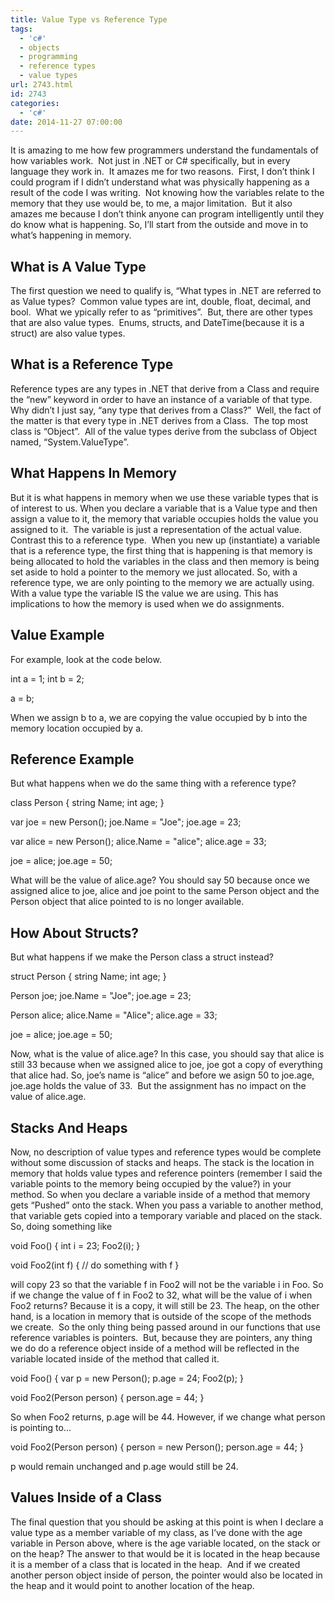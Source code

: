 ```yaml
---
title: Value Type vs Reference Type
tags:
  - 'c#'
  - objects
  - programming
  - reference types
  - value types
url: 2743.html
id: 2743
categories:
  - 'c#'
date: 2014-11-27 07:00:00
---
```


It is amazing to me how few programmers understand the fundamentals of how variables work.  Not just in .NET or C# specifically, but in every language they work in.  It amazes me for two reasons.  First, I don’t think I could program if I didn’t understand what was physically happening as a result of the code I was writing.  Not knowing how the variables relate to the memory that they use would be, to me, a major limitation.  But it also amazes me because I don’t think anyone can program intelligently until they do know what is happening. So, I’ll start from the outside and move in to what’s happening in memory.

What is A Value Type
--------------------

The first question we need to qualify is, “What types in .NET are referred to as Value types?  Common value types are int, double, float, decimal, and bool.  What we ypically refer to as “primitives”.  But, there are other types that are also value types.  Enums, structs, and DateTime(because it is a struct) are also value types.

What is a Reference Type
------------------------

Reference types are any types in .NET that derive from a Class and require the “new” keyword in order to have an instance of a variable of that type. Why didn’t I just say, “any type that derives from a Class?”  Well, the fact of the matter is that every type in .NET derives from a Class.  The top most class is “Object”.  All of the value types derive from the subclass of Object named, “System.ValueType”.

What Happens In Memory
----------------------

But it is what happens in memory when we use these variable types that is of interest to us. When you declare a variable that is a Value type and then assign a value to it, the memory that variable occupies holds the value you assigned to it.  The variable is just a representation of the actual value. Contrast this to a reference type.  When you new up (instantiate) a variable that is a reference type, the first thing that is happening is that memory is being allocated to hold the variables in the class and then memory is being set aside to hold a pointer to the memory we just allocated. So, with a reference type, we are only pointing to the memory we are actually using.  With a value type the variable IS the value we are using. This has implications to how the memory is used when we do assignments.

Value Example
-------------

For example, look at the code below.

int a = 1;
int b = 2;

a = b;

When we assign b to a, we are copying the value occupied by b into the memory location occupied by a.

Reference Example
-----------------

But what happens when we do the same thing with a reference type?

class Person
{
    string Name;
    int age;
}

var joe = new Person();
joe.Name = "Joe";
joe.age = 23;

var alice = new Person();
alice.Name = "alice";
alice.age = 33;

joe = alice;
joe.age = 50;

What will be the value of alice.age? You should say 50 because once we assigned alice to joe, alice and joe point to the same Person object and the Person object that alice pointed to is no longer available.

How About Structs?
------------------

But what happens if we make the Person class a struct instead?

struct Person
{
    string Name;
    int age;
}

Person joe;
joe.Name = "Joe";
joe.age = 23;

Person alice;
alice.Name = "Alice";
alice.age = 33;

joe = alice;
joe.age = 50;

Now, what is the value of alice.age? In this case, you should say that alice is still 33 because when we assigned alice to joe, joe got a copy of everything that alice had. So, joe’s name is “alice” and before we asign 50 to joe.age, joe.age holds the value of 33.  But the assignment has no impact on the value of alice.age.

Stacks And Heaps
----------------

Now, no description of value types and reference types would be complete without some discussion of stacks and heaps. The stack is the location in memory that holds value types and reference pointers (remember I said the variable points to the memory being occupied by the value?) in your method. So when you declare a variable inside of a method that memory gets “Pushed” onto the stack. When you pass a variable to another method, that variable gets copied into a temporary variable and placed on the stack. So, doing something like

void Foo()
{
    int i = 23;
    Foo2(i);
}

void Foo2(int f)
{
   // do something with f
}

will copy 23 so that the variable f in Foo2 will not be the variable i in Foo. So if we change the value of f in Foo2 to 32, what will be the value of i when Foo2 returns? Because it is a copy, it will still be 23. The heap, on the other hand, is a location in memory that is outside of the scope of the methods we create.  So the only thing being passed around in our functions that use reference variables is pointers.  But, because they are pointers, any thing we do do a reference object inside of a method will be reflected in the variable located inside of the method that called it.

void Foo()
{
    var p = new Person();
    p.age = 24;
    Foo2(p);
}

void Foo2(Person person)
{
    person.age = 44;
}

So when Foo2 returns, p.age will be 44. However, if we change what person is pointing to…

void Foo2(Person person)
{
    person = new Person();
    person.age = 44;
}

p would remain unchanged and p.age would still be 24.

Values Inside of a Class
------------------------

The final question that you should be asking at this point is when I declare a value type as a member variable of my class, as I’ve done with the age variable in Person above, where is the age variable located, on the stack or on the heap? The answer to that would be it is located in the heap because it is a member of a class that is located in the heap.  And if we created another person object inside of person, the pointer would also be located in the heap and it would point to another location of the heap.